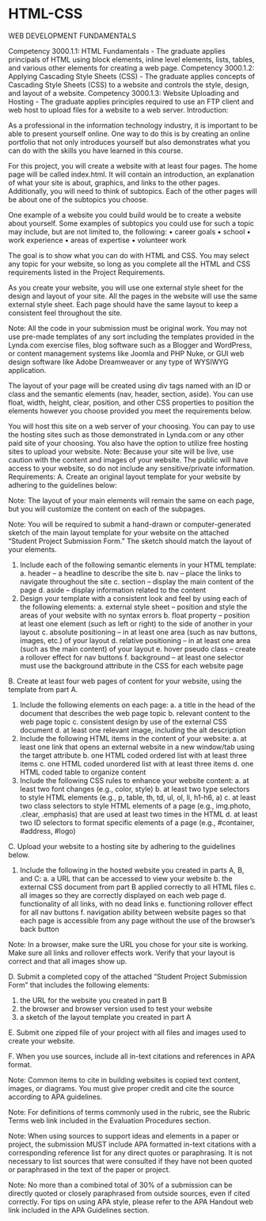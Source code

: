 # HTML-CSS
WEB DEVELOPMENT FUNDAMENTALS

Competency 3000.1.1: HTML Fundamentals - The graduate applies principals of HTML using block elements, inline level elements, lists, tables, and various other elements for creating a web page.
Competency 3000.1.2: Applying Cascading Style Sheets (CSS) - The graduate applies concepts of Cascading Style Sheets (CSS) to a website and controls the style, design, and layout of a website.
Competency 3000.1.3: Website Uploading and Hosting - The graduate applies principles required to use an FTP client and web host to upload files for a website to a web server.
Introduction:

As a professional in the information technology industry, it is important to be able to present yourself online. One way to do this is by creating an online portfolio that not only introduces yourself but also demonstrates what you can do with the skills you have learned in this course.

For this project, you will create a website with at least four pages. The home page will be called index.html. It will contain an introduction, an explanation of what your site is about, graphics, and links to the other pages. Additionally, you will need to think of subtopics. Each of the other pages will be about one of the subtopics you choose.

One example of a website you could build would be to create a website about yourself. Some examples of subtopics you could use for such a topic may include, but are not limited to, the following:
•  career goals
•  school
•  work experience
•  areas of expertise
•  volunteer work
 
The goal is to show what you can do with HTML and CSS. You may select any topic for your website, so long as you complete all the HTML and CSS requirements listed in the Project Requirements.

As you create your website, you will use one external style sheet for the design and layout of your site. All the pages in the website will use the same external style sheet. Each page should have the same layout to keep a consistent feel throughout the site.

Note: All the code in your submission must be original work. You may not use pre-made templates of any sort including the templates provided in the Lynda.com exercise files, blog software such as a Blogger and WordPress, or content management systems like Joomla and PHP Nuke, or GUI web design software like Adobe Dreamweaver or any type of WYSIWYG application.  

The layout of your page will be created using div tags named with an ID or class and the semantic elements (nav, header, section, aside). You can use float, width, height, clear, position, and other CSS properties to position the elements however you choose provided you meet the requirements below.

You will host this site on a web server of your choosing. You can pay to use the hosting sites such as those demonstrated in Lynda.com or any other paid site of your choosing. You also have the option to utilize free hosting sites to upload your website.
Note: Because your site will be live, use caution with the content and images of your website. The public will have access to your website, so do not include any sensitive/private information.
Requirements:
A.  Create an original layout template for your website by adhering to the guidelines below:
 
Note: The layout of your main elements will remain the same on each page, but you will customize the content on each of the subpages.
 
Note: You will be required to submit a hand-drawn or computer-generated sketch of the main layout template for your website on the attached “Student Project Submission Form.” The sketch should match the layout of your elements.
 
1.  Include each of the following semantic elements in your HTML template:
a.  header – a headline to describe the site
b.  nav – place the links to navigate throughout the site
c.  section – display the main content of the page
d.  aside – display information related to the content
2.  Design your template with a consistent look and feel by using each of the following elements:
a.  external style sheet – position and style the areas of your website with no syntax errors
b.  float property – position at least one element (such as left or right) to the side of another in your layout
c.  absolute positioning – in at least one area (such as nav buttons, images, etc.) of your layout
d.  relative positioning – in at least one area (such as the main content) of your layout
e.  hover pseudo class – create a rollover effect for nav buttons
f.  background – at least one selector must use the background attribute in the CSS for each website page
 
B.  Create at least four web pages of content for your website, using the template from part A.
1.  Include the following elements on each page:
a.  a title in the head of the document that describes the web page topic
b.  relevant content to the web page topic
c.  consistent design by use of the external CSS document
d.  at least one relevant image, including the alt description
2.  Include the following HTML items in the content of your website:
a.  at least one link that opens an external website in a new window/tab using the target attribute
b.  one HTML coded ordered list with at least three items
c.  one HTML coded unordered list with at least three items
d.  one HTML coded table to organize content
3.  Include the following CSS rules to enhance your website content:
a.  at least two font changes (e.g., color, style)
b.  at least two type selectors to style HTML elements (e.g., p, table, th, td, ul, ol, li, h1-h6, a)
c.  at least two class selectors to style HTML elements of a page (e.g., img.photo, .clear, .emphasis) that are used at least two times in the HTML
d.  at least two ID selectors to format specific elements of a page (e.g., #container, #address, #logo)
 
C.  Upload your website to a hosting site by adhering to the guidelines below.
1.  Include the following in the hosted website you created in parts A, B, and C:
a.  a URL that can be accessed to view your website
b.  the external CSS document from part B applied correctly to all HTML files
c.  all images so they are correctly displayed on each web page
d.  functionality of all links, with no dead links
e.  functioning rollover effect for all nav buttons
f.  navigation ability between website pages so that each page is accessible from any page without the use of the browser’s back button
 
Note: In a browser, make sure the URL you chose for your site is working. Make sure all links and rollover effects work. Verify that your layout is correct and that all images show up.
 
D.  Submit a completed copy of the attached “Student Project Submission Form” that includes the following elements:
1.  the URL for the website you created in part B
2.  the browser and browser version used to test your website
3.  a sketch of the layout template you created in part A
 
E.  Submit one zipped file of your project with all files and images used to create your website.
 
F.  When you use sources, include all in-text citations and references in APA format. 
 
Note: Common items to cite in building websites is copied text content, images, or diagrams. You must give proper credit and cite the source according to APA guidelines.
 
Note: For definitions of terms commonly used in the rubric, see the Rubric Terms web link included in the Evaluation Procedures section.

Note: When using sources to support ideas and elements in a paper or project, the submission MUST include APA formatted in-text citations with a corresponding reference list for any direct quotes or paraphrasing. It is not necessary to list sources that were consulted if they have not been quoted or paraphrased in the text of the paper or project.

Note: No more than a combined total of 30% of a submission can be directly quoted or closely paraphrased from outside sources, even if cited correctly. For tips on using APA style, please refer to the APA Handout web link included in the APA Guidelines section.
